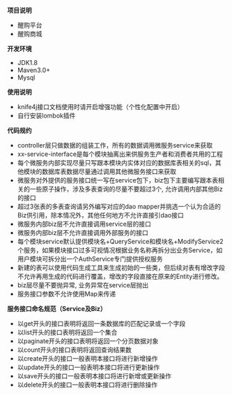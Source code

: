 **项目说明** 
- 醒购平台
- 醒购商城

 **开发环境** 
- JDK1.8
- Maven3.0+
- Mysql

**使用说明** 
- knife4j接口文档使用时请开启增强功能（个性化配置中开启）
- 自行安装lombok插件

**代码规约** 
- controller层只做数据的组装工作，所有的数据调用微服务service来获取
- xx-service-interface是每个模块抽离出来供服务生产者和消费者共用的工程
- 每个微服务内部实现尽量只写跟本模块内实体对应的数据库表相关的sql，其他模块的数据库表数据尽量通过调用其他微服务接口来获取
- 微服务对外提供的服务接口统一写在service包下，biz包下主要编写跟本表相关的一些原子操作，涉及多表查询的尽量不要超过3个, 允许调用内部其他Biz的接口
- 超过3张表的多表查询请另外编写对应的dao mapper并挑选一个认为合适的Biz供引用，除本情况外，其他任何地方不允许直接引dao接口
- 微服务内部biz层不允许直接调用service层的接口
- 微服务内部biz层不允许直接调用外部服务的接口
- 每个模块service默认提供模块名+QueryService和模块名+ModifyService2个服务，如果模块接口过多可视情况根据业务名称再拆分出业务Service，如用户模块可拆分出一个AuthService专门提供授权服务
- 新建的表可以使用代码生成工具来生成初始的一些类，但后续对表有增改字段不允许再用生成的代码进行覆盖，增改的字段直接在原来的Entity进行修改。
- biz层尽量不要抛异常, 业务异常在service层抛出
- 服务接口参数不允许使用Map来传递

**服务接口命名规范（Service及Biz）** 
- 以get开头的接口表明将返回一条数据库的匹配记录或一个字段
- 以list开头的接口表明将返回一个集合
- 以paginate开头的接口表明将返回一个分页数据对象
- 以count开头的接口表明将返回查询结果数
- 以create开头的接口一般表明本接口将进行新增操作
- 以update开头的接口一般表明本接口将进行更新操作
- 以save开头的接口一般表明本接口将进行新增或更新操作
- 以delete开头的接口一般表明本接口将进行删除操作
